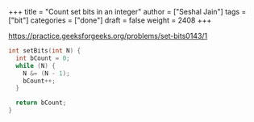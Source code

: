 +++
title = "Count set bits in an integer"
author = ["Seshal Jain"]
tags = ["bit"]
categories = ["done"]
draft = false
weight = 2408
+++

<https://practice.geeksforgeeks.org/problems/set-bits0143/1>

```cpp
int setBits(int N) {
  int bCount = 0;
  while (N) {
    N &= (N - 1);
    bCount++;
  }

  return bCount;
}
```
